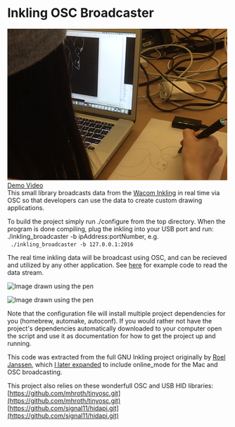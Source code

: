 Inkling OSC Broadcaster
======

![Image of pen in use](imgs/drawing.png)<br>
[Demo Video](https://vimeo.com/155497510)<br>
This small library broadcasts data from the [Wacom Inkling](http://inkling.wacom.com) in real time via OSC so that developers can use the data to create custom drawing applications. 

To build the project simply run ./configure from the top directory.  When the program is done compiling, plug the inkling into your USB port and run:<br>
./inkling\_broadcaster -b ipAddress:portNumber, e.g.<br>
``` ./inkling_broadcaster -b 127.0.0.1:2016```

The real time inkling data will be broadcast using OSC, and can be recieved and utilized by any other application.  See [here](https://github.com/kevinmkarol/inkling_stroke_analyzer/blob/master/src/ofApp.cpp) for example code to read the data stream.

![Image drawn using the pen](imgs/wow.jpg)<br>

![Image drawn using the pen](imgs/wacom.png)<br>

Note that the configuration file will install multiple project dependencies for you (homebrew, automake, autoconf).  If you would rather not have the project's dependencies automatically downloaded to your computer open the script and use it as documentation for how to get the project up and running.

This code was extracted from the full GNU Inkling project originally by [Roel Janssen](https://github.com/roelj/inklingreader), which [I later expanded](https://github.com/kevinmkarol/inklingreader) to include online_mode for the Mac and OSC broadcasting.

This project also relies on these wonderfull OSC and USB HID libraries:<br>
[https://github.com/mhroth/tinyosc.git](https://github.com/mhroth/tinyosc.git)<br>
[https://github.com/signal11/hidapi.git](https://github.com/signal11/hidapi.git)

